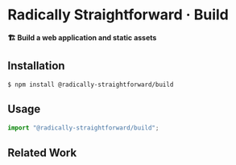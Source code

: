 # Radically Straightforward · Build

**🏗️ Build a web application and static assets**

## Installation

```console
$ npm install @radically-straightforward/build
```

## Usage

```typescript
import "@radically-straightforward/build";
```

## Related Work
